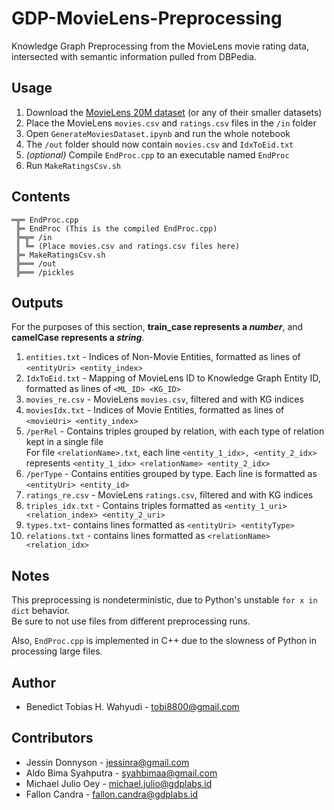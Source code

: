 # GDP-MovieLens-Preprocessing
Knowledge Graph Preprocessing from the MovieLens movie rating data, intersected with semantic information pulled from DBPedia.

## Usage
 1. Download the [MovieLens 20M dataset](https://grouplens.org/datasets/movielens/20m/) (or any of their smaller datasets)
 2. Place the MovieLens `movies.csv` and `ratings.csv` files in the `/in` folder
 3. Open `GenerateMoviesDataset.ipynb` and run the whole notebook
 4. The `/out` folder should now contain `movies.csv` and `IdxToEid.txt`
 5. *(optional)* Compile `EndProc.cpp` to an executable named `EndProc`
 6. Run `MakeRatingsCsv.sh`
 
## Contents
```
═╦═ EndProc.cpp 
 ╠═ EndProc (This is the compiled EndProc.cpp)  
 ╠═╦═ /in  
 ║ ╚═ (Place movies.csv and ratings.csv files here)
 ╠═ MakeRatingsCsv.sh
 ╠═══ /out
 ╠═══ /pickles
```
## Outputs
For the purposes of this section, **train_case represents a *number***, and **camelCase represents a *string***.
 1. `entities.txt` - Indices of Non-Movie Entities, formatted as lines of `<entityUri> <entity_index>`
 2. `IdxToEid.txt` - Mapping of MovieLens ID to Knowledge Graph Entity ID, formatted as lines of `<ML_ID> <KG_ID>`
 3. `movies_re.csv` - MovieLens `movies.csv`, filtered and with KG indices
 4. `moviesIdx.txt` - Indices of Movie Entities, formatted as lines of `<movieUri> <entity_index>`
 5. `/perRel` - Contains triples grouped by relation, with each type of relation kept in a single file  
 For file `<relationName>.txt`, each line `<entity_1_idx>, <entity_2_idx>` represents `<entity_1_idx> <relationName> <entity_2_idx>`  
 6. `/perType` - Contains entities grouped by type. Each line is formatted as `<entityUri> <entity_id>`
 7. `ratings_re.csv` - MovieLens `ratings.csv`, filtered and with KG indices
 8. `triples_idx.txt` - Contains triples formatted as `<entity_1_uri> <relation_index> <entity_2_uri>`
 9. `types.txt`- contains lines formatted as `<entityUri> <entityType>`
 10. `relations.txt` - contains lines formatted as `<relationName> <relation_idx>`

## Notes
This preprocessing is nondeterministic, due to Python's unstable `for x in dict` behavior.  
Be sure to not use files from different preprocessing runs.  
  
Also, `EndProc.cpp` is implemented in C++ due to the slowness of Python in processing large files.

## Author
 - Benedict Tobias H. Wahyudi - tobi8800@gmail.com
## Contributors
 - Jessin Donnyson - jessinra@gmail.com
 - Aldo Bima Syahputra - syahbimaa@gmail.com
 - Michael Julio Oey - michael.julio@gdplabs.id
 - Fallon Candra - fallon.candra@gdplabs.id
